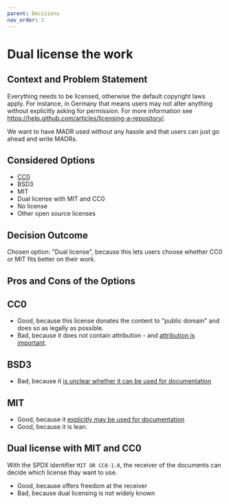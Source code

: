 ```yaml
---
parent: Decisions
nav_order: 1
---
```

# Dual license the work

## Context and Problem Statement

Everything needs to be licensed, otherwise the default copyright laws apply.
For instance, in Germany that means users may not alter anything without explicitly asking for permission.
For more information see <https://help.github.com/articles/licensing-a-repository/>.

We want to have MADR used without any hassle and that users can just go ahead and write MADRs.

## Considered Options

* [CC0](https://creativecommons.org/share-your-work/public-domain/cc0/)
* BSD3
* MIT
* Dual license with MIT and CC0
* No license
* Other open source licenses

## Decision Outcome

Chosen option: "Dual license", because this lets users choose whether CC0 or MIT fits better on their work.

## Pros and Cons of the Options

## CC0

* Good, because this license donates the content to "public domain" and does so as legally as possible.
* Bad, because it does not contain attribution - and [attribution is important](https://opensource.stackexchange.com/a/9126/5671).

## BSD3

* Bad, because it [is unclear whether it can be used for documentation](https://opensource.stackexchange.com/a/9545/5671)

## MIT

* Good, because it [explicitly may be used for documentation](https://opensource.stackexchange.com/a/9545/5671)
* Good, because it is lean.

## Dual license with MIT and CC0

With the SPDX identifier `MIT OR CC0-1.0`, the receiver of the documents can decide which license thay want to use.

* Good, because offers freedom at the receiver
* Bad, because dual licensing is not widely known
